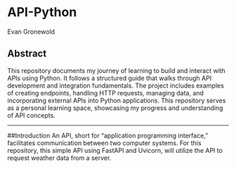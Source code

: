 # API-Python
Evan Gronewold
## Abstract 
This repository documents my journey of learning to build and interact with APIs using Python. It follows a structured guide that walks through API development and integration fundamentals. The project includes examples of creating endpoints, handling HTTP requests, managing data, and incorporating external APIs into Python applications. This repository serves as a personal learning space, showcasing my progress and understanding of API concepts.
___
##Introduction
An API, short for “application programming interface,” facilitates communication between two computer systems. For this repository, this simple API using FastAPI and Uvicorn, will utilize the API to request weather data from a server.
